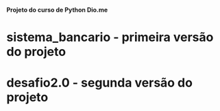 **Projeto do curso de Python Dio.me**
# sistema_bancario - primeira versão do projeto
# desafio2.0 - segunda versão do projeto
